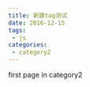 ```yaml
---
title: 新建tag测试
date: 2016-12-15
tags:
 - js
categories: 
 - category2
---
```


first page in category2